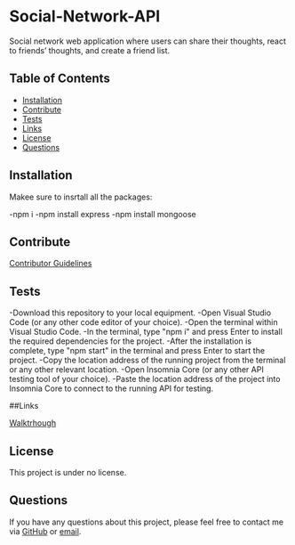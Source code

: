 # Social-Network-API

Social network web application where users can share their thoughts, react to friends’ thoughts, and create a friend list.

## Table of Contents
- [Installation](#installation)
- [Contribute](#contribute)
- [Tests](#tests)
- [Links](#links)
- [License](#license)
- [Questions](#questions)

## Installation
Makee sure to insrtall all the packages:

-npm i
-npm install express
-npm install mongoose

## Contribute
[Contributor Guidelines](https://www.contributor-covenant.org/version/1/4/code-of-conduct/)

## Tests

-Download this repository to your local equipment.
-Open Visual Studio Code (or any other code editor of your choice).
-Open the terminal within Visual Studio Code.
-In the terminal, type "npm i" and press Enter to install the required dependencies for the project.
-After the installation is complete, type "npm start" in the terminal and press Enter to start the project.
-Copy the location address of the running project from the terminal or any other relevant location.
-Open Insomnia Core (or any other API testing tool of your choice).
-Paste the location address of the project into Insomnia Core to connect to the running API for testing.

##Links

[Walktrhough](https://drive.google.com/file/d/1F6PMwOY8WQspwVyuVQobGbzJp4129DlN/view?usp=share_link)

## License
This project is under no license.

## Questions
If you have any questions about this project, please feel free to contact me via [GitHub](https://github.com/LuisFGarciaN) or [email](mailto:luisluisfgarcia096@gmail.com).
